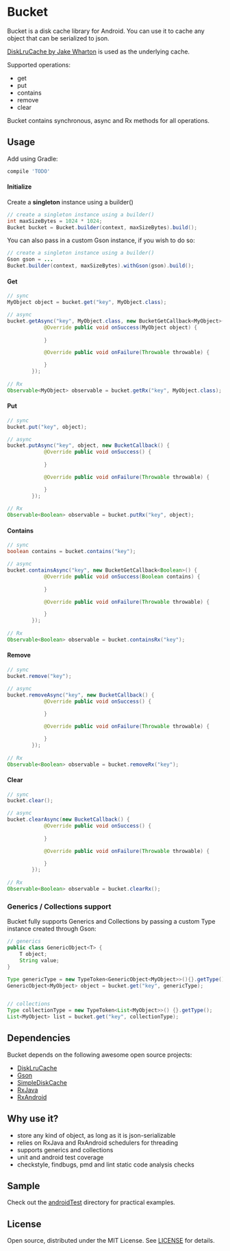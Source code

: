 # Bucket 

Bucket is a disk cache library for Android. You can use it to cache any object that can be serialized to json.

[DiskLruCache by Jake Wharton](https://github.com/JakeWharton/DiskLruCache) is used as the underlying cache.

Supported operations:

- get
- put
- contains
- remove
- clear

Bucket contains synchronous, async and Rx methods for all operations.

## Usage

Add using Gradle:
```groovy
compile 'TODO'
```

#### Initialize
Create a **singleton** instance using a builder()
```java
// create a singleton instance using a builder()
int maxSizeBytes = 1024 * 1024;
Bucket bucket = Bucket.builder(context, maxSizeBytes).build();
```

You can also pass in a custom Gson instance, if you wish to do so:
```java
// create a singleton instance using a builder()
Gson gson = ...
Bucket.builder(context, maxSizeBytes).withGson(gson).build();
```

#### Get
```java
// sync
MyObject object = bucket.get("key", MyObject.class);

// async
bucket.getAsync("key", MyObject.class, new BucketGetCallback<MyObject>() {
            @Override public void onSuccess(MyObject object) {
                
            }

            @Override public void onFailure(Throwable throwable) {

            }
        });
        
// Rx
Observable<MyObject> observable = bucket.getRx("key", MyObject.class);
```

#### Put
```java
// sync
bucket.put("key", object);

// async
bucket.putAsync("key", object, new BucketCallback() {
            @Override public void onSuccess() {
                
            }

            @Override public void onFailure(Throwable throwable) {

            }
        });
        
// Rx
Observable<Boolean> observable = bucket.putRx("key", object);
```

#### Contains
```java
// sync
boolean contains = bucket.contains("key");

// async
bucket.containsAsync("key", new BucketGetCallback<Boolean>() {
            @Override public void onSuccess(Boolean contains) {
                
            }

            @Override public void onFailure(Throwable throwable) {

            }
        });
        
// Rx
Observable<Boolean> observable = bucket.containsRx("key");
```

#### Remove
```java
// sync
bucket.remove("key");

// async
bucket.removeAsync("key", new BucketCallback() {
            @Override public void onSuccess() {
                
            }

            @Override public void onFailure(Throwable throwable) {

            }
        });
        
// Rx
Observable<Boolean> observable = bucket.removeRx("key");
```

#### Clear
```java
// sync
bucket.clear();

// async
bucket.clearAsync(new BucketCallback() {
            @Override public void onSuccess() {
                
            }

            @Override public void onFailure(Throwable throwable) {

            }
        });
        
// Rx
Observable<Boolean> observable = bucket.clearRx();
```

### Generics / Collections support
Bucket fully supports Generics and Collections by passing a custom Type instance created through Gson:
```java
// generics
public class GenericObject<T> {
    T object;
    String value;
}

Type genericType = new TypeToken<GenericObject<MyObject>>(){}.getType();
GenericObject<MyObject> object = bucket.get("key", genericType);


// collections
Type collectionType = new TypeToken<List<MyObject>>() {}.getType();
List<MyObject> list = bucket.get("key", collectionType);
```

## Dependencies
Bucket depends on the following awesome open source projects:

- [DiskLruCache](https://github.com/JakeWharton/DiskLruCache)
- [Gson](https://github.com/google/gson)
- [SimpleDiskCache](https://github.com/fhucho/simple-disk-cache)
- [RxJava](https://github.com/ReactiveX/RxJava)
- [RxAndroid](https://github.com/ReactiveX/RxAndroid)

## Why use it?

- store any kind of object, as long as it is json-serializable
- relies on RxJava and RxAndroid schedulers for threading
- supports generics and collections
- unit and android test coverage
- checkstyle, findbugs, pmd and lint static code analysis checks

## Sample
Check out the [androidTest](bucket/src/androidTest/java/com/github/simonpercic/bucket) directory for practical examples.


## License

Open source, distributed under the MIT License. See [LICENSE](LICENSE) for details.
